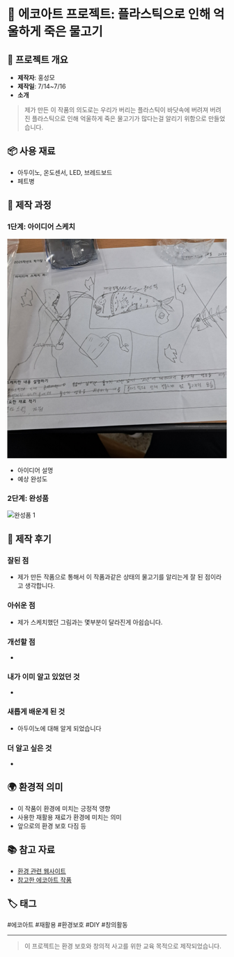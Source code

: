 
# 🌱 에코아트 프로젝트: 플라스틱으로 인해 억울하게 죽은 물고기

## 📖 프로젝트 개요
- **제작자**: 홍성모
- **제작일**: 7/14~7/16
- **소개**
> 제가 만든 이 작품의 의도로는 우리가 버리는 플라스틱이 바닷속에 버려져 버려진 플라스틱으로 인해 억울하게 죽은 물고기가 많다는걸 알리기 위함으로 만들었습니다.

## 📦 사용 재료
- 아두이노, 온도센서, LED, 브레드보드
- 페트병

## 🔧 제작 과정

### 1단계: 아이디어 스케치
![스케치 이미지](1000003189.jpg)
- 아이디어 설명
- 예상 완성도

### 2단계: 완성품
![완성품 1]()

## 💭 제작 후기
### 잘된 점
- 제가 만든 작품으로 통해서 이 작품과같은 상태의 물고기를 알리는게 잘 된 점이라고 생각합니다.

### 아쉬운 점
- 제가 스케치했던 그림과는 몇부분이 달라진게 아쉽습니다.

### 개선할 점
- 

### 내가 이미 알고 있었던 것
- 

### 새롭게 배운게 된 것
- 아두이노에 대해 알게 되었습니다

### 더 알고 싶은 것
- 

## 🌍 환경적 의미
- 이 작품이 환경에 미치는 긍정적 영향
- 사용한 재활용 재료가 환경에 미치는 의미
- 앞으로의 환경 보호 다짐 등

## 📚 참고 자료
- [환경 관련 웹사이트](링크)
- [참고한 에코아트 작품](링크)

## 🏷️ 태그
#에코아트 #재활용 #환경보호 #DIY #창의활동

---

> 이 프로젝트는 환경 보호와 창의적 사고를 위한 교육 목적으로 제작되었습니다.
